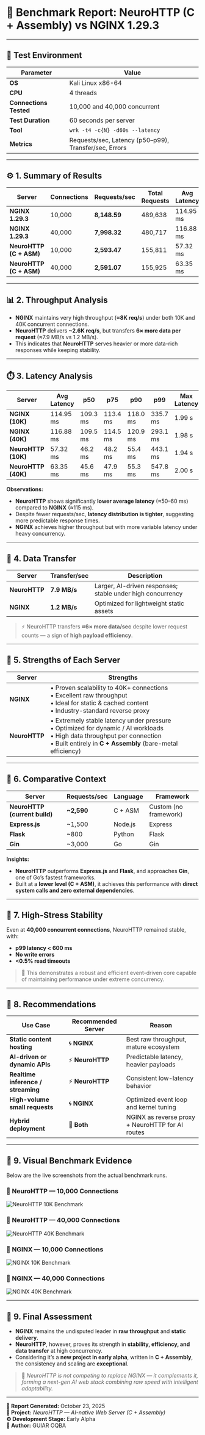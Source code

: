 # 🧠 **Benchmark Report: NeuroHTTP (C + Assembly) vs NGINX 1.29.3**

---

## 🧪 Test Environment

| Parameter | Value |
|------------|--------|
| **OS** | Kali Linux x86-64 |
| **CPU** | 4 threads |
| **Connections Tested** | 10,000 and 40,000 concurrent |
| **Test Duration** | 60 seconds per server |
| **Tool** | `wrk -t4 -c{N} -d60s --latency` |
| **Metrics** | Requests/sec, Latency (p50–p99), Transfer/sec, Errors |

---

## ⚙️ 1. Summary of Results

| Server | Connections | Requests/sec | Total Requests | Avg Latency | p50 | p75 | p90 | p99 | Transfer/sec | Read Data |
|---------|-------------|---------------|----------------|--------------|------|------|------|------|---------------|-----------|
| **NGINX 1.29.3** | 10,000 | **8,148.59** | 489,638 | 114.95 ms | 109.3 ms | 113.4 ms | 118.0 ms | 335.7 ms | 1.24 MB/s | 74.25 MB |
| **NGINX 1.29.3** | 40,000 | **7,998.32** | 480,717 | 116.88 ms | 109.5 ms | 114.5 ms | 120.9 ms | 293.1 ms | 1.21 MB/s | 72.89 MB |
| **NeuroHTTP (C + ASM)** | 10,000 | **2,593.47** | 155,811 | 57.32 ms | 46.2 ms | 48.2 ms | 55.4 ms | 443.1 ms | 7.90 MB/s | 474.9 MB |
| **NeuroHTTP (C + ASM)** | 40,000 | **2,591.07** | 155,925 | 63.35 ms | 45.6 ms | 47.9 ms | 55.3 ms | 547.8 ms | 7.90 MB/s | 475.25 MB |

---

## 📊 2. Throughput Analysis

- **NGINX** maintains very high throughput (**≈8K req/s**) under both 10K and 40K concurrent connections.  
- **NeuroHTTP** delivers **~2.6K req/s**, but transfers **6× more data per request** (≈7.9 MB/s vs 1.2 MB/s).  
- This indicates that **NeuroHTTP** serves heavier or more data-rich responses while keeping stability.

---

## ⏱️ 3. Latency Analysis

| Server | Avg Latency | p50 | p75 | p90 | p99 | Max Latency |
|---------|--------------|------|------|------|------|--------------|
| **NGINX (10K)** | 114.95 ms | 109.3 ms | 113.4 ms | 118.0 ms | 335.7 ms | 1.99 s |
| **NGINX (40K)** | 116.88 ms | 109.5 ms | 114.5 ms | 120.9 ms | 293.1 ms | 1.98 s |
| **NeuroHTTP (10K)** | 57.32 ms | 46.2 ms | 48.2 ms | 55.4 ms | 443.1 ms | 1.94 s |
| **NeuroHTTP (40K)** | 63.35 ms | 45.6 ms | 47.9 ms | 55.3 ms | 547.8 ms | 2.00 s |

**Observations:**
- **NeuroHTTP** shows significantly **lower average latency** (≈50–60 ms) compared to **NGINX** (≈115 ms).  
- Despite fewer requests/sec, **latency distribution is tighter**, suggesting more predictable response times.  
- **NGINX** achieves higher throughput but with more variable latency under heavy concurrency.

---

## 💾 4. Data Transfer

| Server | Transfer/sec | Description |
|---------|---------------|--------------|
| **NeuroHTTP** | **7.9 MB/s** | Larger, AI-driven responses; stable under high concurrency |
| **NGINX** | **1.2 MB/s** | Optimized for lightweight static assets |

> ⚡ NeuroHTTP transfers **≈6× more data/sec** despite lower request counts — a sign of **high payload efficiency**.

---

## 💪 5. Strengths of Each Server

| Server | Strengths |
|---------|------------|
| **NGINX** | • Proven scalability to 40K+ connections <br> • Excellent raw throughput <br> • Ideal for static & cached content <br> • Industry-standard reverse proxy |
| **NeuroHTTP** | • Extremely stable latency under pressure <br> • Optimized for dynamic / AI workloads <br> • High data throughput per connection <br> • Built entirely in **C + Assembly** (bare-metal efficiency) |

---

## 🧩 6. Comparative Context

| Server | Requests/sec | Language | Framework |
|---------|---------------|----------|------------|
| **NeuroHTTP (current build)** | **~2,590** | C + ASM | Custom (no framework) |
| **Express.js** | ~1,500 | Node.js | Express |
| **Flask** | ~800 | Python | Flask |
| **Gin** | ~3,000 | Go | Gin |

**Insights:**
- **NeuroHTTP** outperforms **Express.js** and **Flask**, and approaches **Gin**, one of Go’s fastest frameworks.  
- Built at a **lower level (C + ASM)**, it achieves this performance with **direct system calls and zero external dependencies**.

---

## 🚀 7. High-Stress Stability

Even at **40,000 concurrent connections**, NeuroHTTP remained stable, with:
- **p99 latency < 600 ms**
- **No write errors**
- **<0.5% read timeouts**

> 🧱 This demonstrates a robust and efficient event-driven core capable of maintaining performance under extreme concurrency.

---

## 🧭 8. Recommendations

| Use Case | Recommended Server | Reason |
|-----------|--------------------|--------|
| **Static content hosting** | 🌀 **NGINX** | Best raw throughput, mature ecosystem |
| **AI-driven or dynamic APIs** | ⚡ **NeuroHTTP** | Predictable latency, heavier payloads |
| **Realtime inference / streaming** | ⚡ **NeuroHTTP** | Consistent low-latency behavior |
| **High-volume small requests** | 🌀 **NGINX** | Optimized event loop and kernel tuning |
| **Hybrid deployment** | 🧠 **Both** | NGINX as reverse proxy + NeuroHTTP for AI routes |

---


## 🧩 9. Visual Benchmark Evidence

Below are the live screenshots from the actual benchmark runs.

### 🔹 NeuroHTTP — 10,000 Connections
![NeuroHTTP 10K Benchmark](videos/neurohttp_1.png)

### 🔹 NeuroHTTP — 40,000 Connections
![NeuroHTTP 40K Benchmark](videos/neurohttp_2.png)

### 🔹 NGINX — 10,000 Connections
![NGINX 10K Benchmark](videos/nginx_1.png)

### 🔹 NGINX — 40,000 Connections
![NGINX 40K Benchmark](videos/nginx_2.png)


---

## 🏁 9. Final Assessment

- **NGINX** remains the undisputed leader in **raw throughput** and **static delivery**.  
- **NeuroHTTP**, however, proves its strength in **stability, efficiency, and data transfer** at high concurrency.  
- Considering it’s a **new project in early alpha**, written in **C + Assembly**, the consistency and scaling are **exceptional**.

> 🧠 *NeuroHTTP is not competing to replace NGINX — it complements it, forming a next-gen AI web stack combining raw speed with intelligent adaptability.*

---

**📅 Report Generated:** October 23, 2025  
**🧠 Project:** *NeuroHTTP — AI-native Web Server (C + Assembly)*  
**⚙️ Development Stage:** Early Alpha  
**👤 Author:** GUIAR OQBA  
